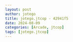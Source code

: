 ```yaml
---
layout: post
author: jotego
title: jotego.jtcop - 42941f5
date: 2024-08-09
categories: [Arcade, jtcop]
tags: [jotego.jtcop]
---
```


